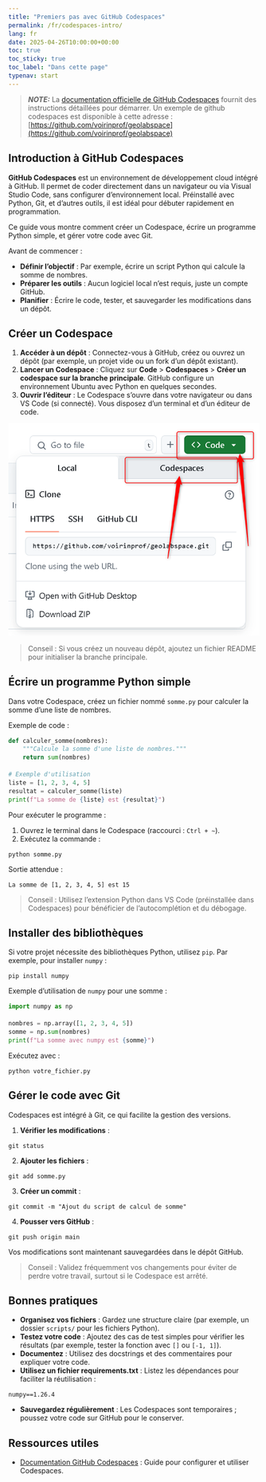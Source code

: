 ```yaml
---
title: "Premiers pas avec GitHub Codespaces"
permalink: /fr/codespaces-intro/
lang: fr
date: 2025-04-26T10:00:00+00:00
toc: true
toc_sticky: true
toc_label: "Dans cette page"
typenav: start
---
```

> **_NOTE:_** La [documentation officielle de GitHub Codespaces](https://docs.github.com/fr/codespaces) fournit des instructions détaillées pour démarrer. Un exemple de github codespaces est disponible à cette adresse : [https://github.com/voirinprof/geolabspace](https://github.com/voirinprof/geolabspace)

## Introduction à GitHub Codespaces

**GitHub Codespaces** est un environnement de développement cloud intégré à GitHub. Il permet de coder directement dans un navigateur ou via Visual Studio Code, sans configurer d’environnement local. Préinstallé avec Python, Git, et d’autres outils, il est idéal pour débuter rapidement en programmation.

Ce guide vous montre comment créer un Codespace, écrire un programme Python simple, et gérer votre code avec Git.

Avant de commencer :
- **Définir l’objectif** : Par exemple, écrire un script Python qui calcule la somme de nombres.
- **Préparer les outils** : Aucun logiciel local n’est requis, juste un compte GitHub.
- **Planifier** : Écrire le code, tester, et sauvegarder les modifications dans un dépôt.

## Créer un Codespace

1. **Accéder à un dépôt** : Connectez-vous à GitHub, créez ou ouvrez un dépôt (par exemple, un projet vide ou un fork d’un dépôt existant).
2. **Lancer un Codespace** : Cliquez sur **Code** > **Codespaces** > **Créer un codespace sur la branche principale**. GitHub configure un environnement Ubuntu avec Python en quelques secondes.
3. **Ouvrir l’éditeur** : Le Codespace s’ouvre dans votre navigateur ou dans VS Code (si connecté). Vous disposez d’un terminal et d’un éditeur de code.

![Ouvrir Codespaces](/assets/img/codespace-step1.png)

> Conseil : Si vous créez un nouveau dépôt, ajoutez un fichier README pour initialiser la branche principale.

## Écrire un programme Python simple

Dans votre Codespace, créez un fichier nommé `somme.py` pour calculer la somme d’une liste de nombres.

Exemple de code :

```python
def calculer_somme(nombres):
    """Calcule la somme d'une liste de nombres."""
    return sum(nombres)

# Exemple d'utilisation
liste = [1, 2, 3, 4, 5]
resultat = calculer_somme(liste)
print(f"La somme de {liste} est {resultat}")
```

Pour exécuter le programme :
1. Ouvrez le terminal dans le Codespace (raccourci : `Ctrl + ~`).
2. Exécutez la commande :

```shell
python somme.py
```

Sortie attendue :
```
La somme de [1, 2, 3, 4, 5] est 15
```

> Conseil : Utilisez l’extension Python dans VS Code (préinstallée dans Codespaces) pour bénéficier de l’autocomplétion et du débogage.

## Installer des bibliothèques

Si votre projet nécessite des bibliothèques Python, utilisez `pip`. Par exemple, pour installer `numpy` :

```shell
pip install numpy
```

Exemple d’utilisation de `numpy` pour une somme :

```python
import numpy as np

nombres = np.array([1, 2, 3, 4, 5])
somme = np.sum(nombres)
print(f"La somme avec numpy est {somme}")
```

Exécutez avec :
```shell
python votre_fichier.py
```

## Gérer le code avec Git

Codespaces est intégré à Git, ce qui facilite la gestion des versions.

1. **Vérifier les modifications** :
```shell
git status
```

2. **Ajouter les fichiers** :
```shell
git add somme.py
```

3. **Créer un commit** :
```shell
git commit -m "Ajout du script de calcul de somme"
```

4. **Pousser vers GitHub** :
```shell
git push origin main
```

Vos modifications sont maintenant sauvegardées dans le dépôt GitHub.

> Conseil : Validez fréquemment vos changements pour éviter de perdre votre travail, surtout si le Codespace est arrêté.

## Bonnes pratiques

- **Organisez vos fichiers** : Gardez une structure claire (par exemple, un dossier `scripts/` pour les fichiers Python).
- **Testez votre code** : Ajoutez des cas de test simples pour vérifier les résultats (par exemple, tester la fonction avec `[]` ou `[-1, 1]`).
- **Documentez** : Utilisez des docstrings et des commentaires pour expliquer votre code.
- **Utilisez un fichier requirements.txt** : Listez les dépendances pour faciliter la réutilisation :
```text
numpy==1.26.4
```

- **Sauvegardez régulièrement** : Les Codespaces sont temporaires ; poussez votre code sur GitHub pour le conserver.

## Ressources utiles

- [Documentation GitHub Codespaces](https://docs.github.com/fr/codespaces) : Guide pour configurer et utiliser Codespaces.
